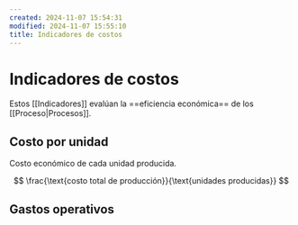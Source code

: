 ```yaml
---
created: 2024-11-07 15:54:31
modified: 2024-11-07 15:55:10
title: Indicadores de costos
---
```

# Indicadores de costos

Estos [[Indicadores]] evalúan la ==eficiencia económica== de los [[Proceso|Procesos]].

## Costo por unidad

Costo económico de cada unidad producida.

$$
\frac{\text{costo total de producción}}{\text{unidades producidas}}
$$
## Gastos operativos
